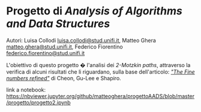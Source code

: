 # Progetto di *Analysis of Algorithms and Data Structures*

Autori: Luisa Collodi luisa.collodi@stud.unifi.it, 
            Matteo Ghera matteo.ghera@stud.unifi.it, 
            Federico Fiorentino federico.fiorentino@stud.unifi.it


L'obiettivo di questo progetto � l'analisi dei *2-Motzkin paths*, attraverso la verifica di alcuni risultati che li riguardano, sulla base dell'articolo: [*"The Fine numbers refined"*][article] di Cheon, Gu-Lee e Shapiro.


link a notebook: https://nbviewer.jupyter.org/github/matteoghera/progettoAADS/blob/master/progetto/progetto2.ipynb


[article]:https://github.com/matteoghera/progettoAADS/blob/master/progetto/1-s2.0-S0195669809001255-main.pdf







